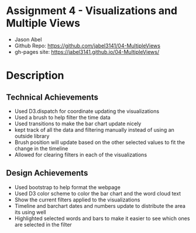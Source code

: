 Assignment 4 - Visualizations and Multiple Views  
===

- Jason Abel
- Github Repo: https://github.com/jabel3141/04-MultipleViews
- gh-pages site: https://jabel3141.github.io/04-MultipleViews/


# Description




## Technical Achievements
- Used D3.dispatch for coordinate updating the visualizations
- Used a brush to help filter the time data
- Used transitions to make the bar chart update nicely
- kept track of all the data and filtering manually instead of using an outside library
- Brush position will update based on the other selected values to fit the change in the timeline
- Allowed for clearing filters in each of the visualizations


## Design Achievements
- Used bootstrap to help format the webpage
- Used D3 color scheme to color the bar chart and the word cloud text
- Show the current filters applied to the visualizations
- Timeline and barchart dates and numbers update to distribute the area its using well
- Highlighted selected words and bars to make it easier to see which ones are selected in the filter
